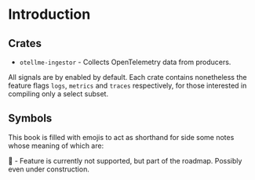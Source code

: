 # Introduction

## Crates

- `otellme-ingestor` - Collects OpenTelemetry data from producers.

All signals are by enabled by default.
Each crate contains nonetheless the feature flags `logs`, `metrics` and `traces` respectively, for those interested in compiling only a select subset.

## Symbols

This book is filled with emojis to act as shorthand for side some notes whose meaning of which are:

🚧 - Feature is currently not supported, but part of the roadmap. Possibly even under construction.
